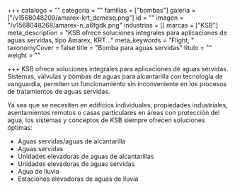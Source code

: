 +++
catalogo = ""
categoria = ""
familias = ["bombas"]
galeria = ["/v1568048209/amarex-krt_dcmesq.png"]
id = ""
imagen = "/v1568048268/amarex-n_a6fgdk.png"
industrias = []
marcas = ["KSB"]
meta_description = "KSB ofrece soluciones integrales para aplicaciones de aguas servidas, tipo Amarex, KRT..."
meta_keywords = "Flight, "
taxonomyCover = false
title = "Bomba para aguas servidas"
titulo = ""
weight = ""

+++
KSB ofrece soluciones integrales para aplicaciones de aguas servidas. Sistemas, válvulas y bombas de aguas para alcantarilla con tecnología de vanguardia, permiten un funcionamiento sin inconveniente en los procesos de tratamientos de aguas servidas.

Ya sea que se necesiten en edificios individuales, propiedades industriales, asentamientos remotos o casas particulares en áreas con protección del agua, los sistemas y conceptos de KSB siempre ofrecen soluciones óptimas:

* Aguas servidas/aguas de alcantarilla
* Aguas servidas
* Unidades elevadoras de aguas de alcantarillas
* Unidades elevadoras de aguas servidas
* Agua de lluvia
* Estaciones elevadoras de aguas de lluvia